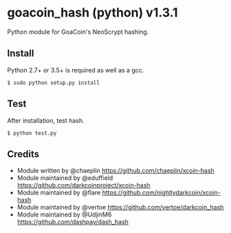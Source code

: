 goacoin_hash (python) v1.3.1
===========================

Python module for GoaCoin's NeoScrypt hashing.


Install
-------

Python 2.7+ or 3.5+ is required as well as a gcc.

    $ sudo python setup.py install


Test
-------

After installation, test hash.

    $ python test.py

Credits
-------

* Module written by @chaeplin https://github.com/chaeplin/xcoin-hash
* Module maintained by @eduffield https://github.com/darkcoinproject/xcoin-hash
* Module maintained by @flare https://github.com/nightlydarkcoin/xcoin-hash
* Module maintained by @vertoe https://github.com/vertoe/darkcoin_hash
* Module maintained by @UdjinM6 https://github.com/dashpay/dash_hash
